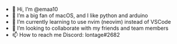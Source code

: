- 👋 Hi, I’m @emaa10
- 👀 I’m a big fan of macOS, and I like python and arduino
- 🌱 I’m currently learning to use nvim (neovim) instead of VSCode
- 💞️ I’m looking to collaborate with my friends and team members
- 📫 How to reach me Discord: lontage#2682

<!---
emaa10/emaa10 is a ✨ special ✨ repository because its `README.md` (this file) appears on your GitHub profile.
You can click the Preview link to take a look at your changes.
--->
